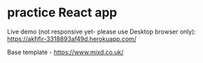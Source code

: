 # practice React app

Live demo (not responsive yet- please use Desktop browser only):
https://akfjfir-3318893af49d.herokuapp.com/

Base template - https://www.mixd.co.uk/

